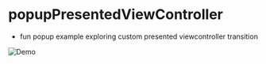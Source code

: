 # popupPresentedViewController
* fun popup example exploring custom presented viewcontroller transition 

![Demo](https://cloud.githubusercontent.com/assets/10629988/20658748/07f4a8b0-b4f4-11e6-9998-40dfd72125c4.gif)

